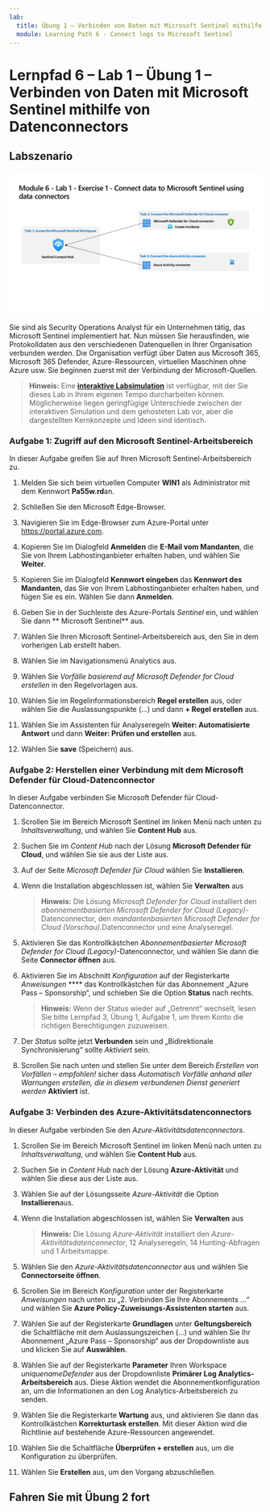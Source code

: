 ```yaml
---
lab:
  title: Übung 1 – Verbinden von Daten mit Microsoft Sentinel mithilfe von Datenconnectors
  module: Learning Path 6 - Connect logs to Microsoft Sentinel
---
```


# Lernpfad 6 – Lab 1 – Übung 1 – Verbinden von Daten mit Microsoft Sentinel mithilfe von Datenconnectors

## Labszenario

![Übersicht über Lab.](../Media/SC-200-Lab_Diagrams_Mod6_L1_Ex1.png)

Sie sind als Security Operations Analyst für ein Unternehmen tätig, das Microsoft Sentinel implementiert hat. Nun müssen Sie herausfinden, wie Protokolldaten aus den verschiedenen Datenquellen in Ihrer Organisation verbunden werden. Die Organisation verfügt über Daten aus Microsoft 365, Microsoft 365 Defender, Azure-Ressourcen, virtuellen Maschinen ohne Azure usw. Sie beginnen zuerst mit der Verbindung der Microsoft-Quellen.

>**Hinweis:** Eine **[interaktive Labsimulation](https://mslabs.cloudguides.com/guides/SC-200%20Lab%20Simulation%20-%20Connect%20data%20to%20Microsoft%20Sentinel%20using%20data%20connectors)** ist verfügbar, mit der Sie dieses Lab in Ihrem eigenen Tempo durcharbeiten können. Möglicherweise liegen geringfügige Unterschiede zwischen der interaktiven Simulation und dem gehosteten Lab vor, aber die dargestellten Kernkonzepte und Ideen sind identisch. 


### Aufgabe 1: Zugriff auf den Microsoft Sentinel-Arbeitsbereich

In dieser Aufgabe greifen Sie auf Ihren Microsoft Sentinel-Arbeitsbereich zu.

1. Melden Sie sich beim virtuellen Computer **WIN1** als Administrator mit dem Kennwort **Pa55w.rd**an.  

1. Schließen Sie den Microsoft Edge-Browser.

1. Navigieren Sie im Edge-Browser zum Azure-Portal unter https://portal.azure.com.

1. Kopieren Sie im Dialogfeld **Anmelden** die **E-Mail vom Mandanten**, die Sie von Ihrem Labhostinganbieter erhalten haben, und wählen Sie **Weiter**.

1. Kopieren Sie im Dialogfeld **Kennwort eingeben** das **Kennwort des Mandanten**, das Sie von Ihrem Labhostinganbieter erhalten haben, und fügen Sie es ein. Wählen Sie dann **Anmelden**.

1. Geben Sie in der Suchleiste des Azure-Portals *Sentinel* ein, und wählen Sie dann ** Microsoft Sentinel** aus.

1. Wählen Sie Ihren Microsoft Sentinel-Arbeitsbereich aus, den Sie in dem vorherigen Lab erstellt haben.

1. Wählen Sie im Navigationsmenü Analytics aus.

1. Wählen Sie *Vorfälle basierend auf Microsoft Defender for Cloud erstellen* in den Regelvorlagen aus.

1. Wählen Sie im Regelinformationsbereich **Regel erstellen** aus, oder wählen Sie die Auslassungspunkte (...) und dann **+ Regel erstellen** aus.

1. Wählen Sie im Assistenten für Analyseregeln **Weiter: Automatisierte Antwort** und dann **Weiter: Prüfen und erstellen** aus.

1. Wählen Sie **save** (Speichern) aus.

### Aufgabe 2: Herstellen einer Verbindung mit dem Microsoft Defender für Cloud-Datenconnector

In dieser Aufgabe verbinden Sie Microsoft Defender für Cloud-Datenconnector.

1. Scrollen Sie im Bereich Microsoft Sentinel im linken Menü nach unten zu *Inhaltsverwaltung*, und wählen Sie **Content Hub** aus.

1. Suchen Sie im *Content Hub* nach der Lösung **Microsoft Defender für Cloud**, und wählen Sie sie aus der Liste aus.

1. Auf der Seite *Microsoft Defender für Cloud* wählen Sie **Installieren**.

1. Wenn die Installation abgeschlossen ist, wählen Sie **Verwalten** aus

    >**Hinweis:** Die Lösung *Microsoft Defender for Cloud* installiert den *abonnementbasierten Microsoft Defender for Cloud (Legacy)*-Datenconnector, den *mandantenbasierten Microsoft Defender for Cloud (Vorschau)*.Datenconnector und eine Analyseregel.

1. Aktivieren Sie das Kontrollkästchen *Abonnementbasierter Microsoft Defender for Cloud (Legacy)*-Datenconnector, und wählen Sie dann die Seite **Connector öffnen** aus.

1. Aktivieren Sie im Abschnitt *Konfiguration* auf der Registerkarte *Anweisungen* **** das Kontrollkästchen für das Abonnement „Azure Pass – Sponsorship“, und schieben Sie die Option **Status** nach rechts.

    >**Hinweis:** Wenn der Status wieder auf „Getrennt“ wechselt, lesen Sie bitte Lernpfad 3, Übung 1, Aufgabe 1, um Ihrem Konto die richtigen Berechtigungen zuzuweisen.

1. Der *Status* sollte jetzt **Verbunden** sein und „Bidirektionale Synchronisierung“ sollte *Aktiviert* sein.

1. Scrollen Sie nach unten und stellen Sie unter dem Bereich *Erstellen von Vorfällen – empfohlen!* sicher dass *Automatisch Vorfälle anhand aller Warnungen erstellen, die in diesem verbundenen Dienst generiert werden* **Aktiviert** ist.

### Aufgabe 3: Verbinden des Azure-Aktivitätsdatenconnectors

In dieser Aufgabe verbinden Sie den *Azure-Aktivitätsdatenconnectors*.

1. Scrollen Sie im Bereich Microsoft Sentinel im linken Menü nach unten zu *Inhaltsverwaltung*, und wählen Sie **Content Hub** aus.

1. Suchen Sie in *Content Hub* nach der Lösung **Azure-Aktivität** und wählen Sie diese aus der Liste aus.

1. Wählen Sie auf der Lösungsseite *Azure-Aktivität* die Option **Installieren**aus.

1. Wenn die Installation abgeschlossen ist, wählen Sie **Verwalten** aus

    >**Hinweis:** Die Lösung *Azure-Aktivität* installiert den *Azure-Aktivitätsdatenconnector*, 12 Analyseregeln, 14 Hunting-Abfragen und 1 Arbeitsmappe.

1.  Wählen Sie den *Azure-Aktivitätsdatenconnector* aus und wählen Sie **Connectorseite öffnen**.

1. Scrollen Sie im Bereich *Konfiguration* unter der Registerkarte *Anweisungen* nach unten zu „2. Verbinden Sie Ihre Abonnements …“ und wählen Sie **Azure Policy-Zuweisungs-Assistenten starten** aus.

1. Wählen Sie auf der Registerkarte **Grundlagen** unter **Geltungsbereich** die Schaltfläche mit dem Auslassungszeichen (...) und wählen Sie Ihr Abonnement „Azure Pass – Sponsorship“ aus der Dropdownliste aus und klicken Sie auf **Auswählen**.

1. Wählen Sie auf der Registerkarte **Parameter** Ihren Workspace *uniquenameDefender* aus der Dropdownliste **Primärer Log Analytics-Arbeitsbereich** aus. Diese Aktion wendet die Abonnementkonfiguration an, um die Informationen an den Log Analytics-Arbeitsbereich zu senden.

1. Wählen Sie die Registerkarte **Wartung** aus, und aktivieren Sie dann das Kontrollkästchen **Korrekturtask erstellen**. Mit dieser Aktion wird die Richtlinie auf bestehende Azure-Ressourcen angewendet.

1. Wählen Sie die Schaltfläche **Überprüfen + erstellen** aus, um die Konfiguration zu überprüfen.

1. Wählen Sie **Erstellen** aus, um den Vorgang abzuschließen.

## Fahren Sie mit Übung 2 fort
